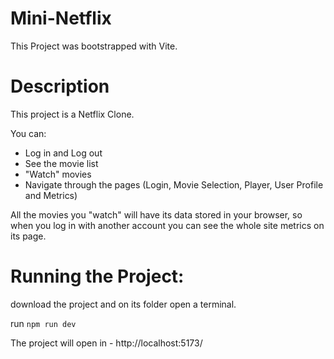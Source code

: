 # Mini-Netflix

This Project was bootstrapped with Vite.

# Description 

This project is a Netflix Clone.

You can:

- Log in and Log out
- See the movie list
- "Watch" movies
- Navigate through the pages (Login, Movie Selection, Player, User Profile and Metrics)

All the movies you "watch" will have its data stored in your browser, so when you log in with another account you can see the whole site metrics on its page.

# Running the Project:

download the project and on its folder open a terminal.

run `npm run dev`

The project will open in - http://localhost:5173/
